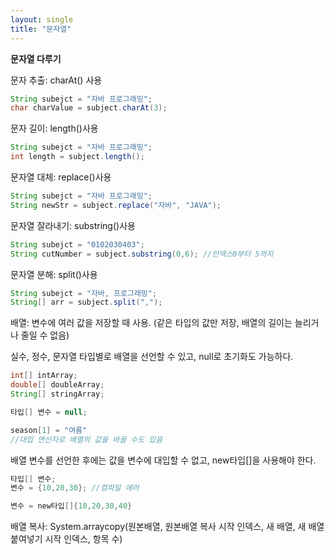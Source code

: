 ```yaml
---
layout: single
title: "문자열"
---
```


**문자열 다루기**

문자 추출: charAt() 사용
```java
String subejct = "자바 프로그래밍";
char charValue = subject.charAt(3);
```

문자 길이: length()사용
```java
String subejct = "자바 프로그래밍";
int length = subject.length();
```

문자열 대체: replace()사용
```java
String subejct = "자바 프로그래밍";
String newStr = subject.replace("자바", "JAVA");
```

문자열 잘라내기: substring()사용
```java
String subejct = "0102030403";
String cutNumber = subject.substring(0,6); //인덱스0부터 5까지
```

문자열 분해: split()사용
```java
String subejct = "자바, 프로그래밍";
String[] arr = subject.split(",");
```

배열: 변수에 여러 값을 저장할 때 사용. (같은 타입의 값만 저장, 배열의 길이는 늘리거나 줄일 수 없음)

실수, 정수, 문자열 타입별로 배열을 선언할 수 있고, null로 초기화도 가능하다.
```java
int[] intArray;
double[] doubleArray;
String[] stringArray;

타입[] 변수 = null;

season[1] = "여름"
//대입 연산자로 배열의 값을 바꿀 수도 있음
```

배열 변수를 선언한 후에는 값을 변수에 대입할 수 없고, new타입[]을 사용해야 한다.
```java
타입[] 변수;
변수 = {10,20,30}; //컴파일 에러

변수 = new타입[]{10,20,30,40}
```

배열 복사: System.arraycopy(원본배열, 원본배열 복사 시작 인덱스, 새 배열, 새 배열 붙여넣기 시작 인덱스, 항목 수)


